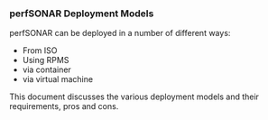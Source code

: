 ### perfSONAR Deployment Models

perfSONAR can be deployed in a number of different ways:

-  From ISO
-  Using RPMS
-  via container
-  via virtual machine

This document discusses the various deployment models and their requirements, pros and cons.


